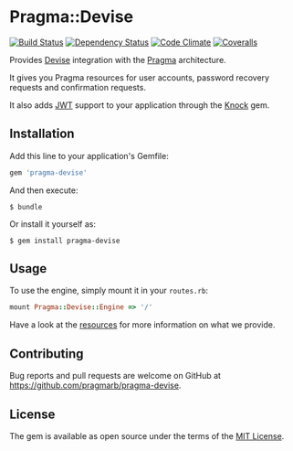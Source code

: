 # Pragma::Devise

[![Build Status](https://img.shields.io/travis/pragmarb/pragma-devise.svg?maxAge=3600&style=flat-square)](https://travis-ci.org/pragmarb/pragma-devise)
[![Dependency Status](https://img.shields.io/gemnasium/pragmarb/pragma-devise.svg?maxAge=3600&style=flat-square)](https://gemnasium.com/github.com/pragmarb/pragma-devise)
[![Code Climate](https://img.shields.io/codeclimate/github/pragmarb/pragma-devise.svg?maxAge=3600&style=flat-square)](https://codeclimate.com/github/pragmarb/pragma-devise)
[![Coveralls](https://img.shields.io/coveralls/pragmarb/pragma-devise.svg?maxAge=3600&style=flat-square)](https://coveralls.io/github/pragmarb/pragma-devise)

Provides [Devise](https://github.com/plataformatec/devise) integration with
the [Pragma](https://github.com/pragmarb/pragma) architecture.

It gives you Pragma resources for user accounts, password recovery requests and confirmation
requests.

It also adds [JWT](https://jwt.io) support to your application through the
[Knock](https://github.com/nsarno/knock) gem.

## Installation

Add this line to your application's Gemfile:

```ruby
gem 'pragma-devise'
```

And then execute:

```console
$ bundle
```

Or install it yourself as:

```console
$ gem install pragma-devise
```

## Usage

To use the engine, simply mount it in your `routes.rb`:

```ruby
mount Pragma::Devise::Engine => '/'
```

Have a look at the [resources](https://github.com/pragmarb/pragma-devise/tree/master/app/resources/pragma/devise)
for more information on what we provide.

## Contributing

Bug reports and pull requests are welcome on GitHub at https://github.com/pragmarb/pragma-devise.

## License

The gem is available as open source under the terms of the [MIT License](http://opensource.org/licenses/MIT).
